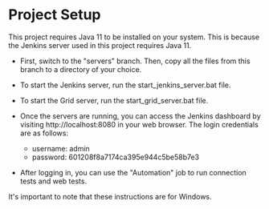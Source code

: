 # **Project Setup**
This project requires Java 11 to be installed on your system. This is because the Jenkins server used in this project requires Java 11.

- First, switch to the "servers" branch. Then, copy all the files from this branch to a directory of your choice.

- To start the Jenkins server, run the start_jenkins_server.bat file.

- To start the Grid server, run the start_grid_server.bat file.

- Once the servers are running, you can access the Jenkins dashboard by visiting http://localhost:8080 in your web browser. The login credentials are as follows:

     - username: admin
     -  password: 601208f8a7174ca395e944c5be58b7e3
- After logging in, you can use the "Automation" job to run connection tests and web tests.

It's important to note that these instructions are for Windows.
